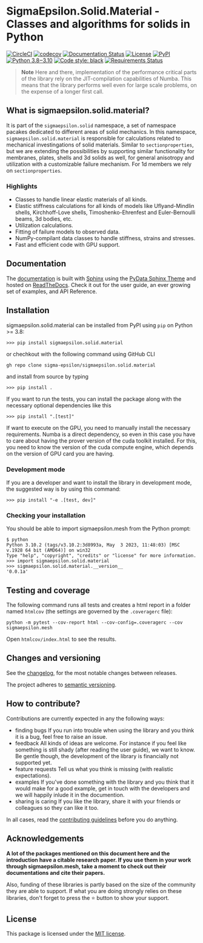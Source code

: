 # **SigmaEpsilon.Solid.Material** - Classes and algorithms for solids in Python

[![CircleCI](https://dl.circleci.com/status-badge/img/gh/sigma-epsilon/sigmaepsilon.solid.material/tree/main.svg?style=shield)](https://dl.circleci.com/status-badge/redirect/gh/sigma-epsilon/sigmaepsilon.solid.material/tree/main)
[![codecov](https://codecov.io/gh/sigma-epsilon/sigmaepsilon.solid.material/graph/badge.svg?token=7JKJ3HHSX3)](https://codecov.io/gh/sigma-epsilon/sigmaepsilon.solid.material)
[![Documentation Status](https://readthedocs.org/projects/sigmaepsilonsolidmaterial/badge/?version=latest)](https://sigmaepsilonsolidmaterial.readthedocs.io/en/latest/?badge=latest)
[![License](https://img.shields.io/badge/License-MIT-yellow.svg)](https://opensource.org/licenses/MIT)
[![PyPI](https://badge.fury.io/py/sigmaepsilon.solid.material.svg)](https://pypi.org/project/sigmaepsilon.solid.material)
[![Python 3.8‒3.10](https://img.shields.io/badge/python-3.7%E2%80%923.10-blue)](https://www.python.org)
[![Code style: black](https://img.shields.io/badge/code%20style-black-000000.svg)](https://github.com/psf/black)
[![Requirements Status](https://dependency-dash.repo-helper.uk/github/sigma-epsilon/sigmaepsilon.solid.material/badge.svg)](https://dependency-dash.repo-helper.uk/github/sigma-epsilon/sigmaepsilon.solid.material)

> **Note**
> Here and there, implementation of the performance critical parts of the library rely on the JIT-compilation capabilities of Numba. This means that the library performs well even for large scale problems, on the expense of a longer first call.

## What is sigmaepsilon.solid.material?

It is part of the `sigmaepsilon.solid` namespace, a set of namespace pacakes dedicated to different areas of solid mechanics. In this namespace, `sigmaepsilon.solid.material` is responsible for calculations related to mechanical investingations of solid materials. Similar to `sectionproperties`, but we are extending the possibilities by supporting similar functionality for membranes, plates, shells and 3d solids as well, for general anisotropy and utilization with a customizable failure mechanism. For 1d members we rely on `sectionproperties`.

### Highlights

* Classes to handle linear elastic materials of all kinds.
* Elastic stiffness calculations for all kinds of models like Uflyand-Mindlin shells, 
Kirchhoff-Love shells, Timoshenko-Ehrenfest and Euler-Bernoulli beams, 3d bodies, etc.
* Utilization calculations.
* Fitting of failure models to observed data.
* NumPy-compilant data classes to handle stiffness, strains and stresses.
* Fast and efficient code with GPU support.

## Documentation

The [documentation](https://sigmaepsilonsolidmaterial.readthedocs.io/en/latest/) is built with [Sphinx](https://www.sphinx-doc.org/en/master/) using the [PyData Sphinx Theme](https://pydata-sphinx-theme.readthedocs.io/en/stable/index.html) and hosted on [ReadTheDocs](https://readthedocs.org/). Check it out for the user guide, an ever growing set of examples, and API Reference.

## Installation

sigmaepsilon.solid.material can be installed from PyPI using `pip` on Python >= 3.8:

```console
>>> pip install sigmaepsilon.solid.material
```

or chechkout with the following command using GitHub CLI

```console
gh repo clone sigma-epsilon/sigmaepsilon.solid.material
```

and install from source by typing

```console
>>> pip install .
```

If you want to run the tests, you can install the package along with the necessary optional dependencies like this

```console
>>> pip install ".[test]"
```

If want to execute on the GPU, you need to manually install the necessary requirements. 
Numba is a direct dependency, so even in this case you have to care about having the prover
version of the cuda toolkit installed. For this, you need to know the version of the cuda
compute engine, which depends on the version of GPU card you are having.

### Development mode

If you are a developer and want to install the library in development mode, the suggested way is by using this command:

```console
>>> pip install "-e .[test, dev]"
```

### Checking your installation

You should be able to import sigmaepsilon.mesh from the Python prompt:

```console
$ python
Python 3.10.2 (tags/v3.10.2:3d8993a, May  3 2023, 11:48:03) [MSC v.1928 64 bit (AMD64)] on win32
Type "help", "copyright", "credits" or "license" for more information.
>>> import sigmaepsilon.solid.material
>>> sigmaepsilon.solid.material.__version__
'0.0.1a'
```

## Testing and coverage

The following command runs all tests and creates a html report in a folder named `htmlcov` (the settings are governed by the `.coveragerc` file):

```console
python -m pytest --cov-report html --cov-config=.coveragerc --cov sigmaepsilon.mesh
```

Open `htmlcov/index.html` to see the results.

## Changes and versioning

See the [changelog](CHANGELOG.md), for the most notable changes between releases.

The project adheres to [semantic versioning](https://semver.org/).

## How to contribute?

Contributions are currently expected in any the following ways:

* finding bugs
  If you run into trouble when using the library and you think it is a bug, feel free to raise an issue.
* feedback
  All kinds of ideas are welcome. For instance if you feel like something is still shady (after reading the user guide), we want to know. Be gentle though, the development of the library is financially not supported yet.
* feature requests
  Tell us what you think is missing (with realistic expectations).
* examples
  If you've done something with the library and you think that it would make for a good example, get in touch with the developers and we will happily inlude it in the documention.
* sharing is caring
  If you like the library, share it with your friends or colleagues so they can like it too.

In all cases, read the [contributing guidelines](CONTRIBUTING.md) before you do anything.

## Acknowledgements

**A lot of the packages mentioned on this document here and the introduction have a citable research paper. If you use them in your work through sigmaepsilon.mesh, take a moment to check out their documentations and cite their papers.**

Also, funding of these libraries is partly based on the size of the community they are able to support. If what you are doing strongly relies on these libraries, don't forget to press the :star: button to show your support.

## License

This package is licensed under the [MIT license](LICENSE.txt).
